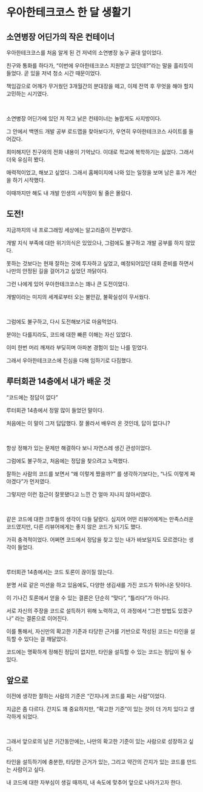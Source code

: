 # 우아한테크코스 한 달 생활기

## 소연병장 어딘가의 작은 컨테이너

우아한테크코스를 처음 알게 된 건 저녁의 소연병장 농구 골대 앞이었다.

친구와 통화를 하다가, “이번에 우아한테크코스 지원받고 있던데?”라는 말을 흘리듯이 들었다. 곧 있을 저녁 청소 시간 때문이었다.

책임감으로 어깨가 무거웠던 3개월간의 분대장을 떼고, 이제 전역 후 무엇을 해야 할지 고민하는 시기였다.

<br>

소연병장 어딘가에 있던 저 작고 낡은 컨테이너는 놀랍게도 사지방이다.

그 안에서 백엔드 개발 공부 로드맵을 찾아보다가, 우연히 우아한테크코스 사이트를 들어갔다.

희미해지던 친구와의 전화 내용이 기억났다. 이대로 학교에 복학하기는 싫었다. 그래서 더욱 유심히 봤다.

매력적이었고, 해보고 싶었다. 그래서 홈페이지에 나와 있는 일정을 보며 남은 휴가 계산을 하기 시작했다.

이때까지만 해도 내 개발 인생의 시작점이 될 줄은 몰랐다.

## 도전!

지금까지의 내 프로그래밍 세상에는 알고리즘이 전부였다.

개발 지식 부족에 대한 위기의식은 있었으나, 그럼에도 불구하고 개발 공부를 하지 않았다.

못하는 것보다는 현재 잘하는 것에 투자하고 싶었고, 예정되어있던 대회 준비를 하면서 나만의 안정된 길을 걸어가고 싶었던 까닭이다.

그런 나에게 있어 우아한테크코스는 꽤나 큰 도전이었다.

개발이라는 미지의 세계로부터 오는 불안감, 불확실성이 무서웠다.

<br>

그럼에도 불구하고, 다시 도전해보기로 마음먹었다.

분야는 다를지라도, 코드에 대한 빠른 이해는 자신 있었다.

이미 한번 머리 깨져라 부딪히며 아파본 경험이 있는 나를 믿었다.

그래서 우아한테크코스에 진심을 다해 임하기로 다짐했다.

## 루터회관 14층에서 내가 배운 것

“코드에는 정답이 없다”

루터회관 14층에서 정말 많이 들었던 말이다.

처음에는 이 말이 그저 답답했다. 잘 몰라서 배우러 온 것인데, 답이 없다니?

<br>

항상 정해가 있는 문제만 해결하다 보니 자연스레 생긴 관성이었다.

그럼에도 불구하고, 처음에는 정답을 찾으려고 노력했다.

잘하는 사람의 코드를 보면서 “왜 이렇게 짰을까?” 를 생각하기보다는, “나도 이렇게 짜야겠다”가 먼저였다.

그렇지만 이런 접근이 잘못됐다고 느낀 건 얼마 지나지 않아서였다.

<br>

같은 코드에 대한 크루들의 생각이 다들 달랐다. 심지어 어떤 리뷰어에게는 만족스러운 코드였지만, 다른 리뷰어에게는 좋지 않은 코드가 되기도 했다.

가히 충격적이었다. 어쩌면 코드에서 정답을 찾고 있는 내가 바보일지도 모르겠다는 생각이 들었다.

<br>

루터회관 14층에서는 코드 토론이 끊이질 않는다.

분명 서로 같은 미션을 하고 있음에도, 다양한 생김새를 가진 코드가 튀어나온 탓이다.

이 기나긴 토론에서 얻을 수 있는 결론은 단순히 “맞다”, “틀리다”가 아니다.

서로 자신의 주장을 코드로 설득하기 위해 노력하고, 이 과정에서 “그런 방법도 있겠구나” 라는 결론으로 이어진다.

이를 통해서, 자신만의 확고한 기준과 타당한 근거를 기반으로 작성된 코드는 타인을 설득할 수 있다는 걸 깨달았다.

코드에는 명확하게 정해진 정답이 없지만, 타인을 설득할 수 있는 코드는 정답이 될 수 있다.

## 앞으로

이전에 생각한 잘하는 사람의 기준은 “간지나게 코드를 짜는 사람”이었다.

지금은 좀 다르다. 간지도 꽤 중요하지만, “확고한 기준”이 있는 것이 더 가치 있다고 생각하게 되었다.

<br>

그래서 앞으로의 남은 기간동안에는, 나만의 확고한 기준이 있는 사람으로 성장하고 싶다.

타인을 설득하기에 충분한, 타당한 근거가 있는, 그리고 약간의 간지가 있는 코드를 만드는 사람이고 싶다.

내 코드에 대한 자부심이 생길 때까지, 내 속도에 맞추어 앞으로 나아가고자 한다.
